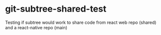 # git-subtree-shared-test
Testing if subtree would work to share code from react web repo (shared) and a react-native repo (main)

